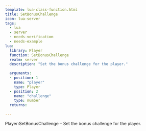 ```yaml
---
template: lua-class-function.html
title: SetBonusChallenge
icon: lua-server
tags:
  - lua
  - server
  - needs-verification
  - needs-example
lua:
  library: Player
  function: SetBonusChallenge
  realm: server
  description: "Set the bonus challenge for the player."
  
  arguments:
  - position: 1
    name: "player"
    type: Player
  - position: 2
    name: "challenge"
    type: number
  returns:
    
---
```


<div class="lua__search__keywords">
Player:SetBonusChallenge &#x2013; Set the bonus challenge for the player.
</div>
